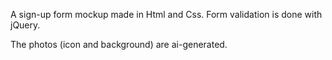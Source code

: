 A sign-up form mockup made in Html and Css. Form validation is done with jQuery. 

The photos (icon and background) are ai-generated.